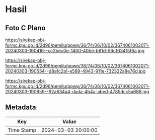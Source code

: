 # Hasil

## Foto C Plano

https://sirekap-obj-formc.kpu.go.id/2d96/pemilu/ppwp/36/74/06/10/02/3674061002071-20240303-190416--cc3bec0e-1400-40be-b61d-56cf634f5f6a.jpg

https://sirekap-obj-formc.kpu.go.id/2d96/pemilu/ppwp/36/74/06/10/02/3674061002071-20240303-190534--d8a1c2a1-e589-4943-911e-732322a8e76d.jpg

https://sirekap-obj-formc.kpu.go.id/2d96/pemilu/ppwp/36/74/06/10/02/3674061002071-20240303-190659--92a634a4-dada-4b4a-abed-4785dcc5a686.jpg


## Metadata

| Key        | Value               |
| ---------- | ------------------- |
| Time Stamp | 2024-03-03 20:00:00 |



